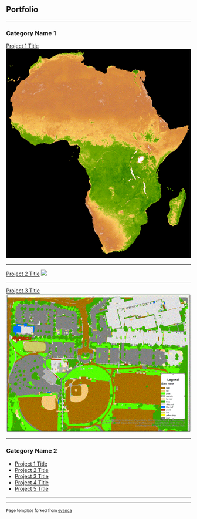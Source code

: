 ## Portfolio

---

### Category Name 1 

[Project 1 Title](/sample_page)
<img src="/images/AfricaGif.gif?raw=true"/>

---
[Project 2 Title](/pdf/sample_presentation.pdf)
<img src="C:/Users/18326/Pictures/Screenshots/feature.GIF"/>

---
[Project 3 Title](http://example.com/)
<img src="/images/Classification.GIF?raw=true"/>

---

### Category Name 2

- [Project 1 Title](http://example.com/)
- [Project 2 Title](http://example.com/)
- [Project 3 Title](http://example.com/)
- [Project 4 Title](http://example.com/)
- [Project 5 Title](http://example.com/)

---




---
<p style="font-size:11px">Page template forked from <a href="https://github.com/evanca/quick-portfolio">evanca</a></p>
<!-- Remove above link if you don't want to attibute -->

